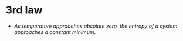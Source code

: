 3rd law
=======

* _As temperature approaches absolute zero, the entropy of a system approaches a constant minimum_.

